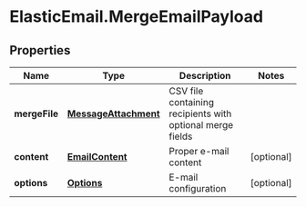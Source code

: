 # ElasticEmail.MergeEmailPayload

## Properties

Name | Type | Description | Notes
------------ | ------------- | ------------- | -------------
**mergeFile** | [**MessageAttachment**](MessageAttachment.md) | CSV file containing recipients with optional merge fields | 
**content** | [**EmailContent**](EmailContent.md) | Proper e-mail content | [optional] 
**options** | [**Options**](Options.md) | E-mail configuration | [optional] 


